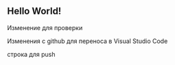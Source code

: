 ## Hello World!

Изменение для проверки

Изменения с github для переноса в Visual Studio Code

строка для push